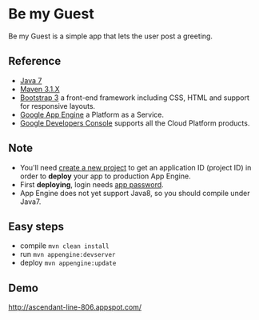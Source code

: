 Be my Guest
===========

Be my Guest is a simple app that lets the user post a greeting.

Reference
---------
* [Java 7](http://www.oracle.com/technetwork/java/javase/downloads/jdk7-downloads-1880260.html)
* [Maven 3.1.X](http://maven.apache.org/docs/3.1.1/release-notes.html)
* [Bootstrap 3](http://getbootstrap.com/) a front-end framework including CSS, HTML and support for responsive layouts.
* [Google App Engine](https://cloud.google.com/appengine/docs/java/) a Platform as a Service.
* [Google Developers Console](https://console.developers.google.com/) supports all the Cloud Platform products.

Note
----
* You'll need [create a new project](https://console.developers.google.com/project) to get an application ID (project ID) in order to **deploy** your app to production App Engine.
* First **deploying**, login needs [app password](https://security.google.com/settings/security/apppasswords?pli=1).
* App Engine does not yet support Java8, so you should compile under Java7.

Easy steps
----------
* compile `mvn clean install`
* run     `mvn appengine:devserver`
* deploy  `mvn appengine:update`

Demo
----
http://ascendant-line-806.appspot.com/





 
